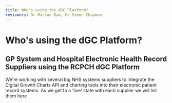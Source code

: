 ```yaml
---
title: Who's using the dGC Platform?
reviewers: Dr Marcus Baw, Dr Simon Chapman
---
```


# Who's using the dGC Platform?

## GP System and Hospital Electronic Health Record Suppliers using the RCPCH dGC Platform
We're working with several big NHS systems suppliers to integrate the Digital Growth Charts API and charting tools into their electronic patient record systems. As we get to a 'live' state with each supplier we will list them here

<!--
## Research and Publications done with the API/python


## Other Organisations using the RCPCH dGC Platform
-->
<!--
this bit is hidden from the published site (but is visible in GH source)

to add:
NHSE/X as commissioners
NHSD - using python package in DAE for Maternity project
Trusts - Northumberland
-->